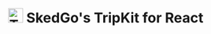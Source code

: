 <img src="https://tripgo.com/images/api-mark-logo.svg" alt="TripGo API" width="30" height="30">  SkedGo's TripKit for React
======================================

